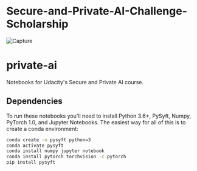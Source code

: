 # Secure-and-Private-AI-Challenge-Scholarship

![Capture](https://user-images.githubusercontent.com/14244685/58684547-72754100-839a-11e9-8628-6261b46de646.PNG)


# private-ai

Notebooks for Udacity's Secure and Private AI course.

## Dependencies

To run these notebooks you'll need to install Python 3.6+, PySyft, Numpy, PyTorch 1.0, and Jupyter Notebooks. The easiest way for all of this is to create a conda environment:

```bash
conda create -n pysyft python=3
conda activate pysyft
conda install numpy jupyter notebook
conda install pytorch torchvision -c pytorch
pip install pysyft
```


